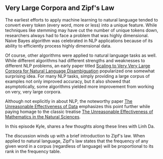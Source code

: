 ## Very Large Corpora and Zipf's Law

The earliest efforts to apply machine learning to natural language tended to convert every token (every word, more or less) into a unique feature.  While techniques like stemming may have cut the number of unique tokens down, researchers always had to face a problem that was highly dimensional.  Naive Bayes algorithm was celebrated in NLP applications because of its ability to efficiently process highly dimensional data.

Of course, other algorithms were applied to natural language tasks as well.  While different algorithms had different strengths and weaknesses to different NLP problems, an early paper titled [Scaling to Very Very Large Corpora for Natural Language Disambiguation](https://courses.cs.cornell.edu/cs674/2004sp/materials/banko-brill-acl2001.pdf) popularized one somewhat surprising idea.  For many NLP tasks, simply providing a large corpus of examples not only improved accuracy, but it also showed that asymptotically, some algorithms yielded more improvement from working on very, very large corpora.

Although not explicitly in about NLP, the noteworthy paper [The Unreasonable Effectiveness of Data](https://static.googleusercontent.com/media/research.google.com/en//pubs/archive/35179.pdf) emphasizes this point further while paying homage to the classic treatise [The Unreasonable Effectiveness of Mathematics in the Natural Sciences](https://www.dartmouth.edu/~matc/MathDrama/reading/Wigner.html).

In this episode Kyle, shares a few thoughts along these lines with Linh Da.

The discussion winds up with a brief introduction to Zipf's law.  When applied to natural language, Zipf's law states that the frequency of any given word in a corpus (regardless of language) will be proportional to its rank in the frequency table.
